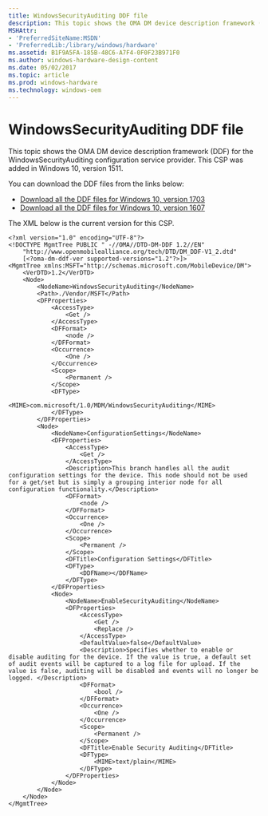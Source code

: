 ```yaml
---
title: WindowsSecurityAuditing DDF file
description: This topic shows the OMA DM device description framework (DDF) for the WindowsSecurityAuditing configuration service provider. This CSP was added in Windows 10, version 1511.
MSHAttr:
- 'PreferredSiteName:MSDN'
- 'PreferredLib:/library/windows/hardware'
ms.assetid: B1F9A5FA-185B-48C6-A7F4-0F0F23B971F0
ms.author: windows-hardware-design-content
ms.date: 05/02/2017
ms.topic: article
ms.prod: windows-hardware
ms.technology: windows-oem
---
```


# WindowsSecurityAuditing DDF file


This topic shows the OMA DM device description framework (DDF) for the WindowsSecurityAuditing configuration service provider. This CSP was added in Windows 10, version 1511.  

You can download the DDF files from the links below:

- [Download all the DDF files for Windows 10, version 1703](http://download.microsoft.com/download/C/7/C/C7C94663-44CF-4221-ABCA-BC895F42B6C2/Windows10_1703_DDF_download.zip)
- [Download all the DDF files for Windows 10, version 1607](http://download.microsoft.com/download/2/3/E/23E27D6B-6E23-4833-B143-915EDA3BDD44/Windows10_1607_DDF.zip)

The XML below is the current version for this CSP.

``` syntax
<?xml version="1.0" encoding="UTF-8"?>
<!DOCTYPE MgmtTree PUBLIC " -//OMA//DTD-DM-DDF 1.2//EN"
    "http://www.openmobilealliance.org/tech/DTD/DM_DDF-V1_2.dtd"
    [<?oma-dm-ddf-ver supported-versions="1.2"?>]>
<MgmtTree xmlns:MSFT="http://schemas.microsoft.com/MobileDevice/DM">
    <VerDTD>1.2</VerDTD>
    <Node>
        <NodeName>WindowsSecurityAuditing</NodeName>
        <Path>./Vendor/MSFT</Path>
        <DFProperties>
            <AccessType>
                <Get />
            </AccessType>
            <DFFormat>
                <node />
            </DFFormat>
            <Occurrence>
                <One />
            </Occurrence>
            <Scope>
                <Permanent />
            </Scope>
            <DFType>
                <MIME>com.microsoft/1.0/MDM/WindowsSecurityAuditing</MIME>
            </DFType>
        </DFProperties>
        <Node>
            <NodeName>ConfigurationSettings</NodeName>
            <DFProperties>
                <AccessType>
                    <Get />
                </AccessType>
                <Description>This branch handles all the audit configuration settings for the device. This node should not be used for a get/set but is simply a grouping interior node for all configuration functionality.</Description>
                <DFFormat>
                    <node />
                </DFFormat>
                <Occurrence>
                    <One />
                </Occurrence>
                <Scope>
                    <Permanent />
                </Scope>
                <DFTitle>Configuration Settings</DFTitle>
                <DFType>
                    <DDFName></DDFName>
                </DFType>
            </DFProperties>
            <Node>
                <NodeName>EnableSecurityAuditing</NodeName>
                <DFProperties>
                    <AccessType>
                        <Get />
                        <Replace />
                    </AccessType>
                    <DefaultValue>false</DefaultValue>
                    <Description>Specifies whether to enable or disable auditing for the device. If the value is true, a default set of audit events will be captured to a log file for upload. If the value is false, auditing will be disabled and events will no longer be logged. </Description>
                    <DFFormat>
                        <bool />
                    </DFFormat>
                    <Occurrence>
                        <One />
                    </Occurrence>
                    <Scope>
                        <Permanent />
                    </Scope>
                    <DFTitle>Enable Security Auditing</DFTitle>
                    <DFType>
                        <MIME>text/plain</MIME>
                    </DFType>
                </DFProperties>
            </Node>
        </Node>
    </Node>
</MgmtTree>
```

 

 






